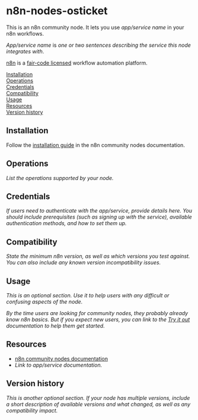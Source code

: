 # n8n-nodes-osticket

This is an n8n community node. It lets you use _app/service name_ in your n8n workflows.

_App/service name_ is _one or two sentences describing the service this node integrates with_.

[n8n](https://n8n.io/) is a [fair-code licensed](https://docs.n8n.io/reference/license/) workflow automation platform.

[Installation](#installation)  
[Operations](#operations)  
[Credentials](#credentials)  <!-- delete if no auth needed -->  
[Compatibility](#compatibility)  
[Usage](#usage)  <!-- delete if not using this section -->  
[Resources](#resources)  
[Version history](#version-history)  <!-- delete if not using this section -->  

## Installation

Follow the [installation guide](https://docs.n8n.io/integrations/community-nodes/installation/) in the n8n community nodes documentation.

## Operations

_List the operations supported by your node._

## Credentials

_If users need to authenticate with the app/service, provide details here. You should include prerequisites (such as signing up with the service), available authentication methods, and how to set them up._

## Compatibility

_State the minimum n8n version, as well as which versions you test against. You can also include any known version incompatibility issues._

## Usage

_This is an optional section. Use it to help users with any difficult or confusing aspects of the node._

_By the time users are looking for community nodes, they probably already know n8n basics. But if you expect new users, you can link to the [Try it out](https://docs.n8n.io/try-it-out/) documentation to help them get started._

## Resources

* [n8n community nodes documentation](https://docs.n8n.io/integrations/community-nodes/)
* _Link to app/service documentation._

## Version history

_This is another optional section. If your node has multiple versions, include a short description of available versions and what changed, as well as any compatibility impact._


